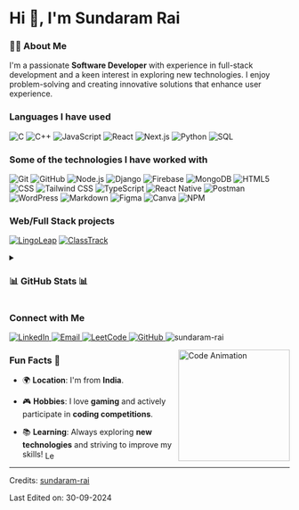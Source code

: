 <!-- [![Header](https://github.com/adamalston/adamalston/raw/master/profile.gif)](https://www.youtube.com/watch?v=dQw4w9WgXcQ) -->

<!-- [![sundaram-rai.com](https://img.shields.io/badge/-SUNDARAM--RAI.COM-000000?style=for-the-badge&logo=react&logoColor=white)](https://github.com/sundaram-rai) -->

<h1> Hi 👋, I'm Sundaram Rai </h1>

### 👨‍💻 **About Me**
I'm a passionate **Software Developer** with experience in full-stack development and a keen interest in exploring new technologies. I enjoy problem-solving and creating innovative solutions that enhance user experience.

### **Languages I have used**

![C](https://img.shields.io/badge/-C-000000?style=flat&logo=C)
![C++](https://img.shields.io/badge/-C++-000000?style=flat&logo=C%2B%2B&logoColor=00599C)
![JavaScript](https://img.shields.io/badge/-JavaScript-000000?style=flat&logo=javascript)
![React](https://img.shields.io/badge/-React-000000?style=flat&logo=React&logoColor=61DAFB)
![Next.js](https://img.shields.io/badge/-Next.js-000000?style=flat&logo=next.js&logoColor=FFFFFF)
![Python](https://img.shields.io/badge/-Python-000000?style=flat&logo=python)
![SQL](https://img.shields.io/badge/-SQL-000000?style=flat&logo=MySQL)

### **Some of the technologies I have worked with**

![Git](https://img.shields.io/badge/-Git-000000?style=flat&logo=git&logoColor=F05032)
![GitHub](https://img.shields.io/badge/-GitHub-000000?style=flat&logo=github&logoColor=FFFFFF)
![Node.js](https://img.shields.io/badge/-Node.js-000000?style=flat&logo=node.js&logoColor=339933)
![Django](https://img.shields.io/badge/-Django-000000?style=flat&logo=Django&logoColor=0B3F6E)
![Firebase](https://img.shields.io/badge/-Firebase-000000?style=flat&logo=Firebase&logoColor=FFCA28)
![MongoDB](https://img.shields.io/badge/-MongoDB-000000?style=flat&logo=mongodb&logoColor=47A248)
![HTML5](https://img.shields.io/badge/-HTML5-000000?style=flat&logo=HTML5)
![CSS](https://img.shields.io/badge/-CSS-000000?style=flat&logo=CSS3&logoColor=1572B6)
![Tailwind CSS](https://img.shields.io/badge/-TailwindCSS-000000?style=flat&logo=TailwindCSS&logoColor=06B6D4)
![TypeScript](https://img.shields.io/badge/-TypeScript-000000?style=flat&logo=typescript&logoColor=007ACC)
![React Native](https://img.shields.io/badge/-React_Native-000000?style=flat&logo=react&logoColor=61DAFB)
![Postman](https://img.shields.io/badge/-Postman-000000?style=flat&logo=Postman&logoColor=FF6C37)
![WordPress](https://img.shields.io/badge/-WordPress-000000?style=flat&logo=wordpress&logoColor=21759B)
![Markdown](https://img.shields.io/badge/-Markdown-000000?style=flat&logo=markdown&logoColor=000000)
![Figma](https://img.shields.io/badge/-Figma-000000?style=flat&logo=figma&logoColor=F24E1E)
![Canva](https://img.shields.io/badge/-Canva-000000?style=flat&logo=canva&logoColor=00C4CC)
![NPM](https://img.shields.io/badge/-NPM-000000?style=flat&logo=npm&logoColor=CB3837)


### **Web/Full Stack projects**

[![LingoLeap](https://img.shields.io/badge/-🧬&nbsp;&nbsp;LingoLeap-000000?style=flat)](https://github.com/RayaanQ/Misarticulation-Project/tree/LingoLeap)
[![ClassTrack](https://img.shields.io/badge/-🗺️&nbsp;ClassTrack-000000?style=flat)](https://github.com/sundaram-rai/django-erp-attendance)


<details>
  <summary><h3>📊 GitHub Stats 📊</h3></summary>
  <p align="center">
    <img align="" height='130px' src="https://github-readme-stats.vercel.app/api?username=sundaram-rai&hide_title=true&show_icons=true&include_all_commits=true&line_height=21&bg_color=0,EC6C6C,FFD479,FFFC79,73FA79&theme=graywhite" />
    <img align="" height='130px' src="https://github-readme-stats.vercel.app/api/top-langs/?username=sundaram-rai&hide_title=true&layout=compact&bg_color=0,73FA79,73FDFF,7A81FF&theme=graywhite" />
  </p>
</details>

<!-- ### **Featured Blog Posts**

- [How I Built LingoLeap](https://example.com/blog/lingoleap)
- [Tips for Full-Stack Development](https://example.com/blog/fullstack-tips)
-->

### **Connect with Me**

<p align="left">
  <a href="https://linkedin.com/in/sundaram-rai-a9b195222" target="_blank">
    <img src="https://img.shields.io/badge/-LinkedIn-0A66C2?style=flat&logo=LinkedIn&logoColor=FFFFFF" alt="LinkedIn" />
  </a>
  <a href="mailto:sundaramrai02@gmail.com" target="_blank">
    <img src="https://img.shields.io/badge/-Gmail-EA4335?style=flat&logo=Gmail&logoColor=FFFFFF" alt="Email" />
  </a>
  <a href="https://leetcode.com/u/sundaramrai/" target="_blank">
    <img src="https://img.shields.io/badge/-LeetCode-black?style=flat&logo=LeetCode&logoColor=FFFFFF" alt="LeetCode" />
  </a>
  <a href="https://github.com/sundaram-rai" target="_blank">
    <img src="https://img.shields.io/badge/-GitHub-lightgrey?style=flat&logo=GitHub&logoColor=000000" alt="GitHub" />
  </a>
  <span align="left"> <img src="https://komarev.com/ghpvc/?username=sundaram-rai&label=Profile%20views&color=0e75b6&style=flat" alt="sundaram-rai" /> </span>
</p>

<img align="right" alt="Code Animation" width="200" src="https://octodex.github.com/images/stormtroopocat.png"/>

### **Fun Facts** 🎉

- 🌍 **Location**: I'm from **India**.
  
- 🎮 **Hobbies**: I love **gaming** and actively participate in **coding competitions**.
  
- 📚 **Learning**: Always exploring **new technologies** and striving to improve my skills! 
  <img src="https://cdn-icons-png.flaticon.com/512/6877/6877118.png" alt="Learning Icon" width="20" height="15" style="vertical-align:middle;"/>

-------
Credits: [sundaram-rai](https://github.com/sundaram-rai)

Last Edited on: 30-09-2024
